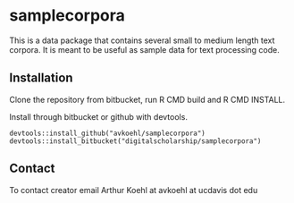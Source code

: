# samplecorpora

This is a data package that contains several small to medium length text corpora. It is meant to be useful as sample data for text processing code.

## Installation

Clone the repository from bitbucket, run R CMD build and R CMD INSTALL.

Install through bitbucket or github with devtools.
```{r}
devtools::install_github("avkoehl/samplecorpora")
devtools::install_bitbucket("digitalscholarship/samplecorpora")
```

## Contact

To contact creator email Arthur Koehl at avkoehl at ucdavis dot edu
